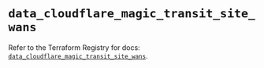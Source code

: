 # `data_cloudflare_magic_transit_site_wans`

Refer to the Terraform Registry for docs: [`data_cloudflare_magic_transit_site_wans`](https://registry.terraform.io/providers/cloudflare/cloudflare/5.6.0/docs/data-sources/magic_transit_site_wans).
